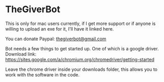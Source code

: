 # TheGiverBot


This is only for mac users currently, if I get more support or if anyone is willing to upload an exe for it, I'll have it linked here.

You can donate Paypal: thegiverbot@gmail.com

Bot needs a few things to get started up.
  One of which is a google driver.
  Download link: https://sites.google.com/a/chromium.org/chromedriver/getting-started
  
  Leave the chrome driver inside your downloads folder,
  this allows you to work with the software in the code.
  
